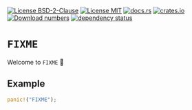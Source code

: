 [![License BSD-2-Clause](https://img.shields.io/badge/License-BSD--2--Clause-blue.svg)](https://opensource.org/licenses/BSD-2-Clause)
[![License MIT](https://img.shields.io/badge/License-MIT-blue.svg)](https://opensource.org/licenses/MIT)
[![docs.rs](https://docs.rs/FIXME/badge.svg)](https://docs.rs/FIXME)
[![crates.io](https://img.shields.io/crates/v/FIXME.svg)](https://crates.io/crates/FIXME)
[![Download numbers](https://img.shields.io/crates/d/FIXME.svg)](https://crates.io/crates/FIXME)
[![dependency status](https://deps.rs/crate/FIXME/0.1.0/status.svg)](https://deps.rs/crate/FIXME/0.1.0)


# `FIXME`
Welcome to `FIXME` 🎉


## Example
```rust
panic!("FIXME");
```
